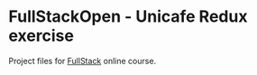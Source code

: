 # FullStackOpen - Unicafe Redux exercise

Project files for [FullStack](https://fullstackopen.com/) online course.
